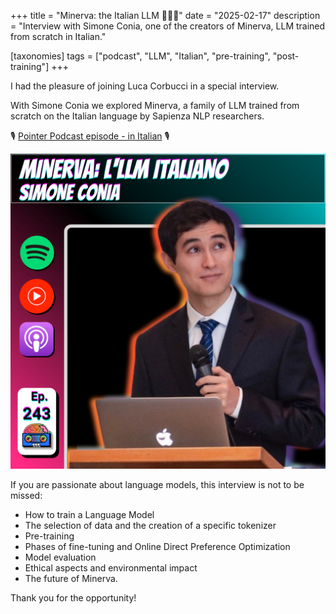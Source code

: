 +++
title = "Minerva: the Italian LLM 🧠🇮🇹"
date = "2025-02-17"
description = "Interview with Simone Conia, one of the creators of Minerva, LLM trained from scratch in Italian."

[taxonomies]
tags = ["podcast", "LLM", "Italian", "pre-training", "post-training"]
+++



I had the pleasure of joining Luca Corbucci in a special interview. 

With Simone Conia we explored Minerva, a family of LLM trained from scratch on the Italian language by Sapienza NLP researchers.

🎙️ [Pointer Podcast episode - in Italian](https://pointerpodcast.it/p/pointer243-minerva-lllm-italiano-con-simone-conia/) 🎙️

![Minerva podcast](minerva_podcast.png)

If you are passionate about language models, this interview is not to be missed:

- How to train a Language Model
- The selection of data and the creation of a specific tokenizer
- Pre-training
- Phases of fine-tuning and Online Direct Preference Optimization
- Model evaluation
- Ethical aspects and environmental impact
- The future of Minerva.

Thank you for the opportunity!